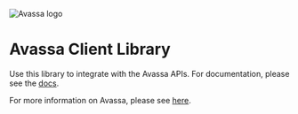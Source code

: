 ![Avassa logo](./images/avasssa-logo.png "Logo")

# Avassa Client Library
Use this library to integrate with the Avassa APIs. For documentation, please see the [docs](https://docs.rs/avassa-client).

For more information on Avassa, please see [here](https://avassa.io).
